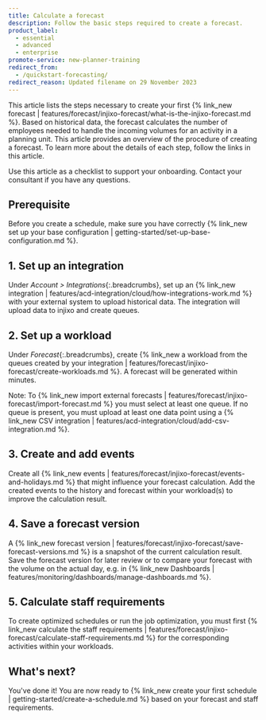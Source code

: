 ```yaml
---
title: Calculate a forecast
description: Follow the basic steps required to create a forecast.
product_label:
  - essential
  - advanced
  - enterprise
promote-service: new-planner-training
redirect_from:
  - /quickstart-forecasting/
redirect_reason: Updated filename on 29 November 2023
---
```


This article lists the steps necessary to create your first {% link_new forecast | features/forecast/injixo-forecast/what-is-the-injixo-forecast.md %}. Based on historical data, the forecast calculates the number of employees needed to handle the incoming volumes for an activity in a planning unit.
This article provides an overview of the procedure of creating a forecast. To learn more about the details of each step, follow the links in this article.

Use this article as a checklist to support your onboarding. Contact your consultant if you have any questions.

## Prerequisite

Before you create a schedule, make sure you have correctly {% link_new set up your base configuration | getting-started/set-up-base-configuration.md %}.
## 1. Set up an integration

Under _Account > Integrations_{:.breadcrumbs}, set up an {% link_new integration | features/acd-integration/cloud/how-integrations-work.md %} with your external system to upload historical data. The integration will upload data to injixo and create queues.

## 2. Set up a workload

Under _Forecast_{:.breadcrumbs}, create {% link_new a workload from the queues created by your integration | features/forecast/injixo-forecast/create-workloads.md %}. A forecast will be generated within minutes.

Note: To {% link_new import external forecasts | features/forecast/injixo-forecast/import-forecast.md %} you must select at least one queue. If no queue is present, you must upload at least one data point using a {% link_new CSV integration | features/acd-integration/cloud/add-csv-integration.md %}.

## 3. Create and add events

Create all {% link_new events | features/forecast/injixo-forecast/events-and-holidays.md %} that might influence your forecast calculation. Add the created events to the history and forecast within your workload(s) to improve the calculation result.

## 4. Save a forecast version

A {% link_new forecast version | features/forecast/injixo-forecast/save-forecast-versions.md %} is a snapshot of the current calculation result. Save the forecast version for later review or to compare your forecast with the volume on the actual day, e.g. in {% link_new Dashboards | features/monitoring/dashboards/manage-dashboards.md %}.

## 5. Calculate staff requirements

To create optimized schedules or run the job optimization, you must first {% link_new calculate the staff requirements | features/forecast/injixo-forecast/calculate-staff-requirements.md %} for the corresponding activities within your workloads.


## What's next?

You've done it! You are now ready to {% link_new create your first schedule | getting-started/create-a-schedule.md %} based on your forecast and staff requirements.

